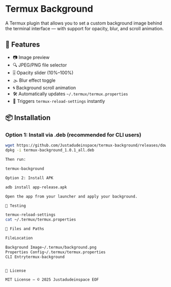 # Termux Background

A Termux plugin that allows you to set a custom background image behind the terminal interface — with support for opacity, blur, and scroll animation.

## 🎨 Features

- 📷 Image preview
- 🔍 JPEG/PNG file selector
- 🎚️ Opacity slider (10%–100%)
- 🌫️ Blur effect toggle
- 🌀 Background scroll animation
- 🛠 Automatically updates `~/.termux/termux.properties`
- 🚀 Triggers `termux-reload-settings` instantly

## 📦 Installation

### Option 1: Install via .deb (recommended for CLI users)

```bash
wget https://github.com/Justadudeinspace/termux-background/releases/download/v1.0.1/termux-background_1.0.1_all.deb
dpkg -i termux-background_1.0.1_all.deb

Then run:

termux-background

Option 2: Install APK

adb install app-release.apk

Open the app from your launcher and apply your background.

🧪 Testing

termux-reload-settings
cat ~/.termux/termux.properties

📁 Files and Paths

FileLocation

Background Image~/.termux/background.png
Properties Config~/.termux/termux.properties
CLI Entrytermux-background


🙏 License

MIT License — © 2025 Justadudeinspace EOF

